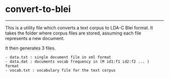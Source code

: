 # convert-to-blei
-----------------
This is a utility file which converts a text corpus to LDA-C Blei format. It takes the folder where corpus files are stored, assuming each file represents a new document.

It then generates 3 files.

    - data.txt : single document file in xml format
    - data.dat : documents vocab frequency in (M id1:f1 id2:f2 ... ) format
    - vocab.txt : vocabulary file for the text corpus

